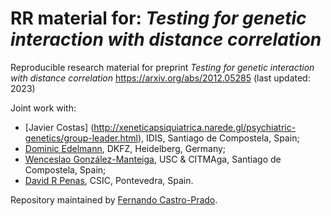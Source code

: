 # RR material for: _Testing for genetic interaction with distance correlation_

Reproducible research material for preprint
_Testing for genetic interaction with distance correlation_
https://arxiv.org/abs/2012.05285
(last updated: 2023)

Joint work with:
* [Javier Costas] (http://xeneticapsiquiatrica.narede.gl/psychiatric-genetics/group-leader.html), IDIS, Santiago de Compostela, Spain;
* [Dominic Edelmann](https://www.dkfz.de/en/biostatistics/staff/edelmann.html), DKFZ, Heidelberg, Germany;
* [Wenceslao González-Manteiga](http://eamo.usc.es/pub/wences/index.php/en/), USC & CITMAga, Santiago de Compostela, Spain;
* [David R Penas](https://sites.google.com/view/davidrpenas), CSIC, Pontevedra, Spain.

Repository maintained by [Fernando Castro-Prado](https://sites.google.com/view/fernando-castro-prado/home).
